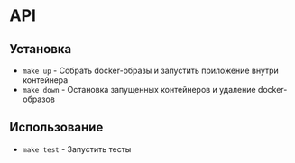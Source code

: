 # API

## Установка

- `make up` - Собрать docker-образы и запустить приложение внутри контейнера
- `make down` - Остановка запущенных контейнеров и удаление docker-образов

## Использование

- `make test` - Запустить тесты
